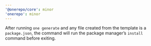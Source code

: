 ```yaml
---
'@onerepo/core': minor
'onerepo': minor
---
```


After running `one generate` and any file created from the template is a `package.json`, the command will run the package manager’s `install` command before exiting.
